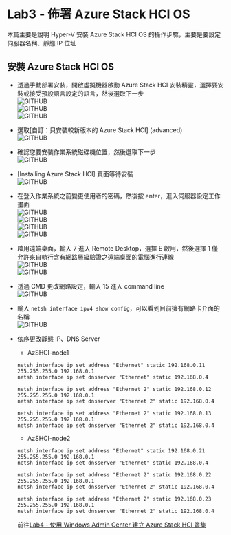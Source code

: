 # Lab3 - 佈署 Azure Stack HCI OS

本篇主要是說明 Hyper-V 安裝 Azure Stack HCI OS 的操作步驟，主要是要設定伺服器名稱、靜態 IP 位址<br>

## 安裝 Azure Stack HCI OS

- 透過手動部署安裝，開啟虛擬機器啟動 Azure Stack HCI 安裝精靈，選擇要安裝或接受預設語言設定的語言，然後選取下一步<br>
![GITHUB](https://github.com/BrianHsing/Azure-Stack-HCI/blob/main/image/azshci1.png "azshci1")<br>
![GITHUB](https://github.com/BrianHsing/Azure-Stack-HCI/blob/main/image/azshci2.png "azshci2")<br>
![GITHUB](https://github.com/BrianHsing/Azure-Stack-HCI/blob/main/image/azshci3.png "azshci3")<br>
- 選取[自訂：只安裝較新版本的 Azure Stack HCI] (advanced)<br>
![GITHUB](https://github.com/BrianHsing/Azure-Stack-HCI/blob/main/image/azshci4.png "azshci4")<br>
- 確認您要安裝作業系統磁碟機位置，然後選取下一步<br>
![GITHUB](https://github.com/BrianHsing/Azure-Stack-HCI/blob/main/image/azshci5.png "azshci5")<br>
- [Installing Azure Stack HCI] 頁面等待安裝<br>
![GITHUB](https://github.com/BrianHsing/Azure-Stack-HCI/blob/main/image/azshci6.png "azshci6")<br>
- 在登入作業系統之前變更使用者的密碼，然後按 enter，進入伺服器設定工作畫面<br>
![GITHUB](https://github.com/BrianHsing/Azure-Stack-HCI/blob/main/image/azshci7.png "azshci7")<br>
![GITHUB](https://github.com/BrianHsing/Azure-Stack-HCI/blob/main/image/azshci8.png "azshci8")<br>
![GITHUB](https://github.com/BrianHsing/Azure-Stack-HCI/blob/main/image/azshci9.png "azshci9")<br>
![GITHUB](https://github.com/BrianHsing/Azure-Stack-HCI/blob/main/image/azshci10.png "azshci10")<br>
- 啟用遠端桌面，輸入 7 進入 Remote Desktop，選擇 E 啟用，然後選擇 1 僅允許來自執行含有網路層級驗證之遠端桌面的電腦進行連線<br>
![GITHUB](https://github.com/BrianHsing/Azure-Stack-HCI/blob/main/image/azshci10.png "azshci13")<br>
![GITHUB](https://github.com/BrianHsing/Azure-Stack-HCI/blob/main/image/azshci10.png "azshci14")<br>
- 透過 CMD 更改網路設定，輸入 15 進入 command line<br>
![GITHUB](https://github.com/BrianHsing/Azure-Stack-HCI/blob/main/image/azshci15.png "azshci15")<br>
- 輸入 `netsh interface ipv4 show config`，可以看到目前擁有網路卡介面的名稱<br>
![GITHUB](https://github.com/BrianHsing/Azure-Stack-HCI/blob/main/image/azshci16.png "azshci14")<br>
- 依序更改靜態 IP、DNS Server<br>
  - AzSHCI-node1<br>
  ````
  netsh interface ip set address "Ethernet" static 192.168.0.11 255.255.255.0 192.168.0.1
  netsh interface ip set dnsserver "Ethernet" static 192.168.0.4

  netsh interface ip set address "Ethernet 2" static 192.168.0.12 255.255.255.0 192.168.0.1
  netsh interface ip set dnsserver "Ethernet 2" static 192.168.0.4

  netsh interface ip set address "Ethernet 2" static 192.168.0.13 255.255.255.0 192.168.0.1
  netsh interface ip set dnsserver "Ethernet 2" static 192.168.0.4
  ````
  - AzSHCI-node2<br>
  ````
  netsh interface ip set address "Ethernet" static 192.168.0.21 255.255.255.0 192.168.0.1
  netsh interface ip set dnsserver "Ethernet" static 192.168.0.4

  netsh interface ip set address "Ethernet 2" static 192.168.0.22 255.255.255.0 192.168.0.1
  netsh interface ip set dnsserver "Ethernet 2" static 192.168.0.4

  netsh interface ip set address "Ethernet 2" static 192.168.0.23 255.255.255.0 192.168.0.1
  netsh interface ip set dnsserver "Ethernet 2" static 192.168.0.4
  ````

  前往[Lab4 - 使用 Windows Admin Center 建立 Azure Stack HCI 叢集](https://github.com/BrianHsing/Azure-Stack-HCI/blob/main/lab3.md)<br>